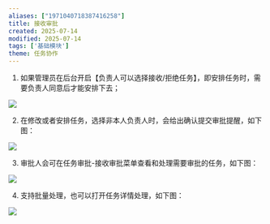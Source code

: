 ```yaml
---
aliases: ["1971040718387416258"]
title: 接收审批
created: 2025-07-14
modified: 2025-07-14
tags: ['基础模块']
theme: 任务协作
---
```


1. 如果管理员在后台开启【负责人可以选择接收/拒绝任务】，即安排任务时，需要负责人同意后才能安排下去；

![](https://myhelpdoc.oss-cn-heyuan.aliyuncs.com/mdimages/57e613dd9f8f1fccfaa747292cc1eb52.jpg)

2. 在修改或者安排任务，选择非本人负责人时，会给出确认提交审批提醒，如下图：

![](https://myhelpdoc.oss-cn-heyuan.aliyuncs.com/mdimages/addf68e218ead7047bdec42f15a0eea3.jpg)

3. 审批人会可在任务审批-接收审批菜单查看和处理需要审批的任务，如下图：

![](https://myhelpdoc.oss-cn-heyuan.aliyuncs.com/mdimages/edc8a11202086952e9550133876a0fcd.jpg)

4. 支持批量处理，也可以打开任务详情处理，如下图：

![](https://myhelpdoc.oss-cn-heyuan.aliyuncs.com/mdimages/11f55cba8b10facffe0e61367d2a0554.jpg)

